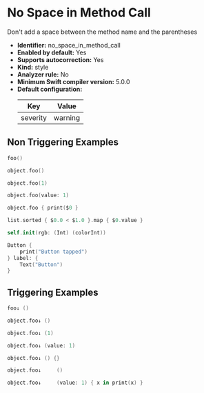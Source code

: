 # No Space in Method Call

Don't add a space between the method name and the parentheses

* **Identifier:** no_space_in_method_call
* **Enabled by default:** Yes
* **Supports autocorrection:** Yes
* **Kind:** style
* **Analyzer rule:** No
* **Minimum Swift compiler version:** 5.0.0
* **Default configuration:**
  <table>
  <thead>
  <tr><th>Key</th><th>Value</th></tr>
  </thead>
  <tbody>
  <tr>
  <td>
  severity
  </td>
  <td>
  warning
  </td>
  </tr>
  </tbody>
  </table>

## Non Triggering Examples

```swift
foo()
```

```swift
object.foo()
```

```swift
object.foo(1)
```

```swift
object.foo(value: 1)
```

```swift
object.foo { print($0 }
```

```swift
list.sorted { $0.0 < $1.0 }.map { $0.value }
```

```swift
self.init(rgb: (Int) (colorInt))
```

```swift
Button {
    print("Button tapped")
} label: {
    Text("Button")
}
```

## Triggering Examples

```swift
foo↓ ()
```

```swift
object.foo↓ ()
```

```swift
object.foo↓ (1)
```

```swift
object.foo↓ (value: 1)
```

```swift
object.foo↓ () {}
```

```swift
object.foo↓     ()
```

```swift
object.foo↓     (value: 1) { x in print(x) }
```
